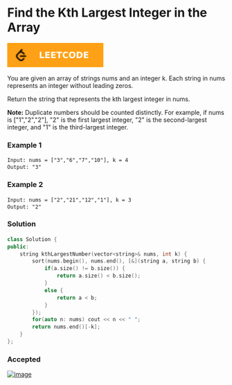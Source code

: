 # Find the Kth Largest Integer in the Array

[![Problem Link](../assets/lc.svg)](https://leetcode.com/problems/find-the-kth-largest-integer-in-the-array/)

You are given an array of strings nums and an integer k. Each string in nums represents an integer without leading zeros.

Return the string that represents the kth largest integer in nums.

**Note:** Duplicate numbers should be counted distinctly. For example, if nums is ["1","2","2"], "2" is the first largest integer, "2" is the second-largest integer, and "1" is the third-largest integer.

### Example 1
```
Input: nums = ["3","6","7","10"], k = 4
Output: "3"
```

### Example 2
```
Input: nums = ["2","21","12","1"], k = 3
Output: "2"
```

### Solution
```cpp
class Solution {
public:
    string kthLargestNumber(vector<string>& nums, int k) {
        sort(nums.begin(), nums.end(), [&](string a, string b) {
            if(a.size() != b.size()) {
                return a.size() < b.size();
            }
            else {
                return a < b;
            }
        });
        for(auto n: nums) cout << n << " ";
        return nums.end()[-k];
    }
};
```

### Accepted
[![image](https://user-images.githubusercontent.com/44930179/151655578-04f9517e-6c25-49f6-90a3-dbeddfa42f18.png)](https://leetcode.com/submissions/detail/630107466/)
